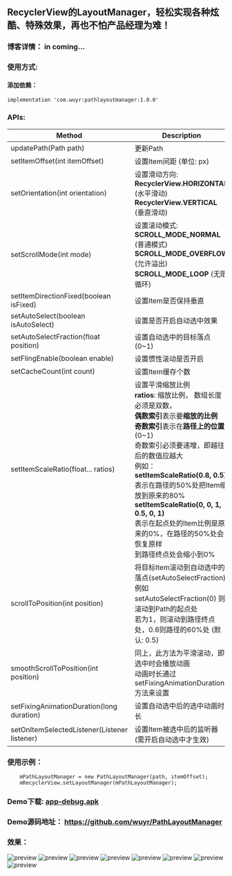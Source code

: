 ##  RecyclerView的LayoutManager，轻松实现各种炫酷、特殊效果，再也不怕产品经理为难！
### 博客详情： in coming...

### 使用方式:
#### 添加依赖：
```
implementation 'com.wuyr:pathlayoutmanager:1.0.0'
```

### APIs:
|Method|Description|
|------|-----------|
|updatePath(Path path)|更新Path|
|setItemOffset(int itemOffset)|设置Item间距 (单位: px)|
|setOrientation(int orientation)|设置滑动方向:<br>**RecyclerView.HORIZONTAL** (水平滑动)<br>**RecyclerView.VERTICAL** (垂直滑动)|
|setScrollMode(int mode)|设置滚动模式:<br>**SCROLL_MODE_NORMAL** (普通模式)<br>**SCROLL_MODE_OVERFLOW** (允许溢出)<br>**SCROLL_MODE_LOOP** (无限循环)<br>|
|setItemDirectionFixed(boolean isFixed)|设置Item是否保持垂直|
|setAutoSelect(boolean isAutoSelect)|设置是否开启自动选中效果|
|setAutoSelectFraction(float position)|设置自动选中的目标落点 (0~1)|
|setFlingEnable(boolean enable)|设置惯性滚动是否开启|
|setCacheCount(int count)|设置Item缓存个数|
|setItemScaleRatio(float... ratios)|设置平滑缩放比例<br>**ratios**: 缩放比例， 数组长度必须是双数，<br>**偶数索引**表示要**缩放的比例**<br>**奇数索引**表示在**路径上的位置** (0~1)<br>奇数索引必须要递增，即越往后的数值应越大<br>例如：<br> **setItemScaleRatio(0.8, 0.5)** <br>表示在路径的50%处把Item缩放到原来的80%<br>**setItemScaleRatio(0, 0, 1, 0.5, 0, 1)** <br>表示在起点处的Item比例是原来的0%，在路径的50%处会恢复原样<br>到路径终点处会缩小到0%|
|scrollToPosition(int position)|将目标Item滚动到自动选中的落点(setAutoSelectFraction)<br>例如 setAutoSelectFraction(0) 则滚动到Path的起点处<br>若为1，则滚动到路径终点处，0.6则路径的60%处 (默认: 0.5)|
|smoothScrollToPosition(int position)|同上，此方法为平滑滚动，即选中时会播放动画 <br>动画时长通过 setFixingAnimationDuration 方法来设置|
|setFixingAnimationDuration(long duration)|设置自动选中后的选中动画时长|
|setOnItemSelectedListener(Listener listener)|设置Item被选中后的监听器 (需开启自动选中才生效)|


### 使用示例：
```
    mPathLayoutManager = new PathLayoutManager(path, itemOffset);
    mRecyclerView.setLayoutManager(mPathLayoutManager);
```

### Demo下载: [app-debug.apk](https://github.com/wuyr/PathLayoutManager/raw/master/app-debug.apk)
### Demo源码地址： https://github.com/wuyr/PathLayoutManager

### 效果：
![preview](https://github.com/wuyr/PathLayoutManager/raw/master/previews/preview.gif) ![preview](https://github.com/wuyr/PathLayoutManager/raw/master/previews/preview2.gif)
![preview](https://github.com/wuyr/PathLayoutManager/raw/master/previews/preview3.gif) ![preview](https://github.com/wuyr/PathLayoutManager/raw/master/previews/preview4.gif)
![preview](https://github.com/wuyr/PathLayoutManager/raw/master/previews/preview7.gif) ![preview](https://github.com/wuyr/PathLayoutManager/raw/master/previews/preview8.gif)
![preview](https://github.com/wuyr/PathLayoutManager/raw/master/previews/preview5.gif) ![preview](https://github.com/wuyr/PathLayoutManager/raw/master/previews/preview6.gif)

